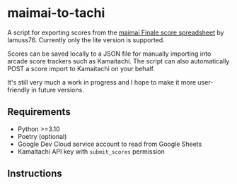 # maimai-to-tachi

A script for exporting scores from the [maimai Finale score spreadsheet](https://docs.google.com/spreadsheets/d/1fsbC9Fi9W1IH0wG4p--YQ0kAcTKMGgQehj75ybvOles) by Iamuss76. Currently only the lite version is supported.

Scores can be saved locally to a JSON file for manually importing into arcade score trackers such as Kamaitachi. The script can also automatically POST a score import to Kamaitachi on your behalf.

It's still very much a work in progress and I hope to make it more user-friendly in future versions.

## Requirements

- Python >=3.10
- Poetry (optional)
- Google Dev Cloud service account to read from Google Sheets
- Kamaitachi API key with `submit_scores` permission

## Instructions


